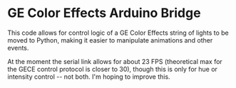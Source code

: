 GE Color Effects Arduino Bridge
===============================

This code allows for control logic of a GE Color Effects string of lights to
be moved to Python, making it easier to manipulate animations and other events.

At the moment the serial link allows for about 23 FPS (theoretical max for the
GECE control protocol is closer to 30), though this is only for hue or intensity
control -- not both. I'm hoping to improve this.